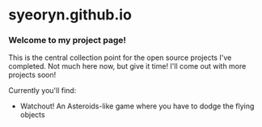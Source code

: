 syeoryn.github.io
=================

### Welcome to my project page!

This is the central collection point for the open source
projects I've completed.  Not much here now, but give it 
time!  I'll come out with more projects soon!


Currently you'll find:

 * Watchout!  An Asteroids-like game where you have to dodge the flying objects
